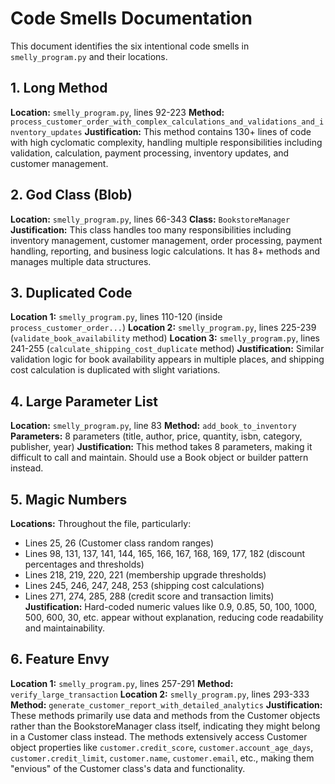 # Code Smells Documentation

This document identifies the six intentional code smells in `smelly_program.py` and their locations.

## 1. Long Method
**Location:** `smelly_program.py`, lines 92-223
**Method:** `process_customer_order_with_complex_calculations_and_validations_and_inventory_updates`
**Justification:** This method contains 130+ lines of code with high cyclomatic complexity, handling multiple responsibilities including validation, calculation, payment processing, inventory updates, and customer management.

## 2. God Class (Blob)
**Location:** `smelly_program.py`, lines 66-343
**Class:** `BookstoreManager`
**Justification:** This class handles too many responsibilities including inventory management, customer management, order processing, payment handling, reporting, and business logic calculations. It has 8+ methods and manages multiple data structures.

## 3. Duplicated Code
**Location 1:** `smelly_program.py`, lines 110-120 (inside `process_customer_order...`)
**Location 2:** `smelly_program.py`, lines 225-239 (`validate_book_availability` method)
**Location 3:** `smelly_program.py`, lines 241-255 (`calculate_shipping_cost_duplicate` method)
**Justification:** Similar validation logic for book availability appears in multiple places, and shipping cost calculation is duplicated with slight variations.

## 4. Large Parameter List
**Location:** `smelly_program.py`, line 83
**Method:** `add_book_to_inventory`
**Parameters:** 8 parameters (title, author, price, quantity, isbn, category, publisher, year)
**Justification:** This method takes 8 parameters, making it difficult to call and maintain. Should use a Book object or builder pattern instead.

## 5. Magic Numbers
**Locations:** Throughout the file, particularly:
- Lines 25, 26 (Customer class random ranges)
- Lines 98, 131, 137, 141, 144, 165, 166, 167, 168, 169, 177, 182 (discount percentages and thresholds)
- Lines 218, 219, 220, 221 (membership upgrade thresholds)
- Lines 245, 246, 247, 248, 253 (shipping cost calculations)
- Lines 271, 274, 285, 288 (credit score and transaction limits)
**Justification:** Hard-coded numeric values like 0.9, 0.85, 50, 100, 1000, 500, 600, 30, etc. appear without explanation, reducing code readability and maintainability.

## 6. Feature Envy
**Location 1:** `smelly_program.py`, lines 257-291
**Method:** `verify_large_transaction`
**Location 2:** `smelly_program.py`, lines 293-333
**Method:** `generate_customer_report_with_detailed_analytics`
**Justification:** These methods primarily use data and methods from the Customer objects rather than the BookstoreManager class itself, indicating they might belong in a Customer class instead. The methods extensively access Customer object properties like `customer.credit_score`, `customer.account_age_days`, `customer.credit_limit`, `customer.name`, `customer.email`, etc., making them "envious" of the Customer class's data and functionality.
